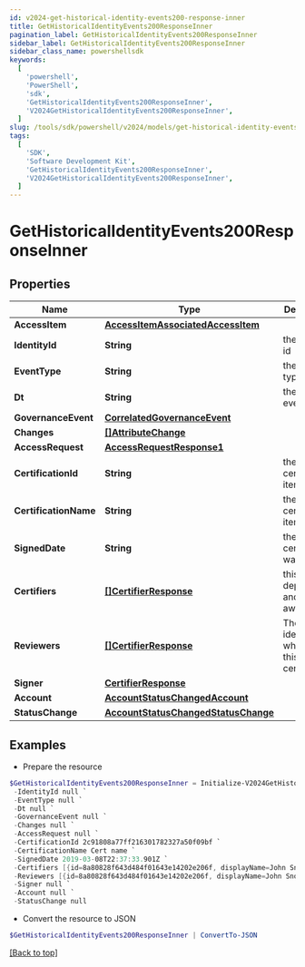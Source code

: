 ```yaml
---
id: v2024-get-historical-identity-events200-response-inner
title: GetHistoricalIdentityEvents200ResponseInner
pagination_label: GetHistoricalIdentityEvents200ResponseInner
sidebar_label: GetHistoricalIdentityEvents200ResponseInner
sidebar_class_name: powershellsdk
keywords:
  [
    'powershell',
    'PowerShell',
    'sdk',
    'GetHistoricalIdentityEvents200ResponseInner',
    'V2024GetHistoricalIdentityEvents200ResponseInner',
  ]
slug: /tools/sdk/powershell/v2024/models/get-historical-identity-events200-response-inner
tags:
  [
    'SDK',
    'Software Development Kit',
    'GetHistoricalIdentityEvents200ResponseInner',
    'V2024GetHistoricalIdentityEvents200ResponseInner',
  ]
---
```


# GetHistoricalIdentityEvents200ResponseInner

## Properties

| Name | Type | Description | Notes |
| --- | --- | --- | --- |
| **AccessItem** | [**AccessItemAssociatedAccessItem**](access-item-associated-access-item) |  | [optional] |
| **IdentityId** | **String** | the identity id | [optional] |
| **EventType** | **String** | the event type | [optional] |
| **Dt** | **String** | the date of event | [optional] |
| **GovernanceEvent** | [**CorrelatedGovernanceEvent**](correlated-governance-event) |  | [optional] |
| **Changes** | [**[]AttributeChange**](attribute-change) |  | [optional] |
| **AccessRequest** | [**AccessRequestResponse1**](access-request-response1) |  | [optional] |
| **CertificationId** | **String** | the id of the certification item | [optional] |
| **CertificationName** | **String** | the certification item name | [optional] |
| **SignedDate** | **String** | the date ceritification was signed | [optional] |
| **Certifiers** | [**[]CertifierResponse**](certifier-response) | this field is deprecated and may go away | [optional] |
| **Reviewers** | [**[]CertifierResponse**](certifier-response) | The list of identities who review this certification | [optional] |
| **Signer** | [**CertifierResponse**](certifier-response) |  | [optional] |
| **Account** | [**AccountStatusChangedAccount**](account-status-changed-account) |  | [optional] |
| **StatusChange** | [**AccountStatusChangedStatusChange**](account-status-changed-status-change) |  | [optional] |

## Examples

- Prepare the resource

```powershell
$GetHistoricalIdentityEvents200ResponseInner = Initialize-V2024GetHistoricalIdentityEvents200ResponseInner  -AccessItem null `
 -IdentityId null `
 -EventType null `
 -Dt null `
 -GovernanceEvent null `
 -Changes null `
 -AccessRequest null `
 -CertificationId 2c91808a77ff216301782327a50f09bf `
 -CertificationName Cert name `
 -SignedDate 2019-03-08T22:37:33.901Z `
 -Certifiers [{id=8a80828f643d484f01643e14202e206f, displayName=John Snow}] `
 -Reviewers [{id=8a80828f643d484f01643e14202e206f, displayName=John Snow}] `
 -Signer null `
 -Account null `
 -StatusChange null
```

- Convert the resource to JSON

```powershell
$GetHistoricalIdentityEvents200ResponseInner | ConvertTo-JSON
```

[[Back to top]](#)
